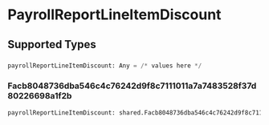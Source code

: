 # PayrollReportLineItemDiscount


## Supported Types

### 

```python
payrollReportLineItemDiscount: Any = /* values here */
```

### Facb8048736dba546c4c76242d9f8c7111011a7a7483528f37d80226698a1f2b

```python
payrollReportLineItemDiscount: shared.Facb8048736dba546c4c76242d9f8c7111011a7a7483528f37d80226698a1f2b = /* values here */
```

